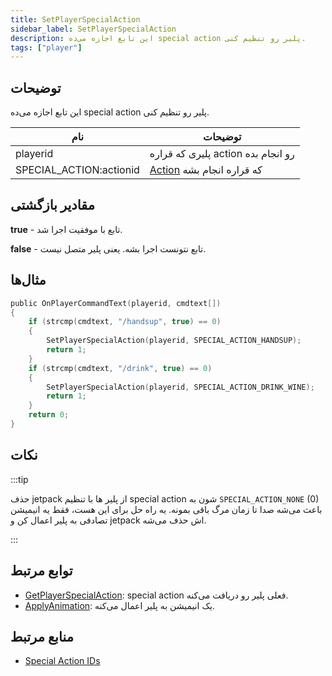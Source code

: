 ```yaml
---
title: SetPlayerSpecialAction
sidebar_label: SetPlayerSpecialAction
description: این تابع اجازه می‌ده special action پلیر رو تنظیم کنی.
tags: ["player"]
---
```


## توضیحات

این تابع اجازه می‌ده special action پلیر رو تنظیم کنی.

| نام                     | توضیحات                                                        |
| ----------------------- | -------------------------------------------------------------- |
| playerid                | پلیری که قراره action رو انجام بده                             |
| SPECIAL_ACTION:actionid | [Action](../resources/specialactions) که قراره انجام بشه       |

## مقادیر بازگشتی

**true** - تابع با موفقیت اجرا شد.

**false** - تابع نتونست اجرا بشه. یعنی پلیر متصل نیست.

## مثال‌ها

```c
public OnPlayerCommandText(playerid, cmdtext[])
{
    if (strcmp(cmdtext, "/handsup", true) == 0)
    {
        SetPlayerSpecialAction(playerid, SPECIAL_ACTION_HANDSUP);
        return 1;
    }
    if (strcmp(cmdtext, "/drink", true) == 0)
    {
        SetPlayerSpecialAction(playerid, SPECIAL_ACTION_DRINK_WINE);
        return 1;
    }
    return 0;
}
```

## نکات

:::tip

حذف jetpack از پلیر ها با تنظیم special action شون به `SPECIAL_ACTION_NONE` (0) باعث می‌شه صدا تا زمان مرگ باقی بمونه. یه راه حل برای این هست، فقط یه انیمیشن تصادفی به پلیر اعمال کن و jetpack اش حذف می‌شه.

:::

## توابع مرتبط

- [GetPlayerSpecialAction](GetPlayerSpecialAction): special action فعلی پلیر رو دریافت می‌کنه.
- [ApplyAnimation](ApplyAnimation): یک انیمیشن به پلیر اعمال می‌کنه.

## منابع مرتبط

- [Special Action IDs](../resources/specialactions)